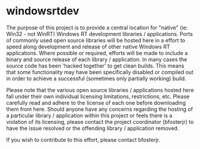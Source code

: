 windowsrtdev
============



The purpose of this project is to provide a central location for "native" (ie: Win32 - not WinRT) Windows RT development libraries / applications. Ports of commonly used open source libraries will be hosted here in a effort to speed along development and release of other native Windows RT applications. Where possible or required, efforts will be made to include a binary and source release of each library / application. In many cases the source code has been 'hacked together' to get clean builds. This means that some functionality may have been specifically disabled or compiled out in order to achieve a successful (sometimes only partially working) build.

Please note that the various open source libraries / applications hosted here fall under their own individual licensing limitations, restrictions, etc. Please carefully read and adhere to the license of each one before downloading them from here. Should anyone have any concerns regarding the hosting of a particular library / application within this project or feels there is a violation of its licensing, please contact the project coordinator (bfosterjr) to have the issue resolved or the offending library / application removed.

If you wish to contribute to this effort, please contact bfosterjr.